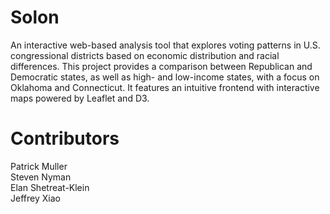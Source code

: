 # Solon 
An interactive web-based analysis tool that explores voting patterns in U.S. congressional districts based on economic distribution and racial differences. This project provides a comparison between Republican and Democratic states, as well as high- and low-income states, with a focus on Oklahoma and Connecticut. It features an intuitive frontend with interactive maps powered by Leaflet and D3.

# Contributors
Patrick Muller <br />
Steven Nyman <br />
Elan Shetreat-Klein <br />
Jeffrey Xiao
